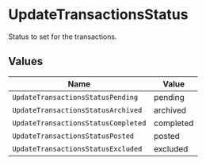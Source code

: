 # UpdateTransactionsStatus

Status to set for the transactions.


## Values

| Name                                | Value                               |
| ----------------------------------- | ----------------------------------- |
| `UpdateTransactionsStatusPending`   | pending                             |
| `UpdateTransactionsStatusArchived`  | archived                            |
| `UpdateTransactionsStatusCompleted` | completed                           |
| `UpdateTransactionsStatusPosted`    | posted                              |
| `UpdateTransactionsStatusExcluded`  | excluded                            |